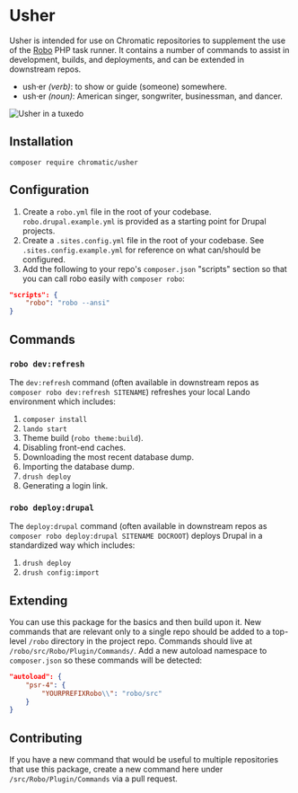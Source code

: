 # Usher

Usher is intended for use on Chromatic repositories to supplement the use of the
[Robo](https://robo.li/) PHP task runner. It contains a number of commands to
assist in development, builds, and deployments, and can be extended in
downstream repos.

* ush·er _(verb)_: to show or guide (someone) somewhere.
* ush·er _(noun)_: American singer, songwriter, businessman, and dancer.

![Usher in a tuxedo](https://user-images.githubusercontent.com/20355/146567165-6a9a6dc5-66cd-4f7c-8e39-69de09365bfd.jpg)

## Installation

`composer require chromatic/usher`

## Configuration

1. Create a `robo.yml` file in the root of your codebase. `robo.drupal.example.yml`
is provided as a starting point for Drupal projects.
1. Create a `.sites.config.yml` file in the root of your codebase. See
`.sites.config.example.yml` for reference on what can/should be configured.
1. Add the following to your repo's `composer.json` "scripts" section so that you
can call robo easily with `composer robo`:

```json
"scripts": {
    "robo": "robo --ansi"
}
```

## Commands

### `robo dev:refresh`

The `dev:refresh` command (often available in downstream repos as
`composer robo dev:refresh SITENAME`) refreshes your local Lando environment
which includes:

1. `composer install`
1. `lando start`
1. Theme build (`robo theme:build`).
1. Disabling front-end caches.
1. Downloading the most recent database dump.
1. Importing the database dump.
1. `drush deploy`
1. Generating a login link.

### `robo deploy:drupal`

The `deploy:drupal` command (often available in downstream repos as
`composer robo deploy:drupal SITENAME DOCROOT`) deploys Drupal in a standardized way
which includes:

1. `drush deploy`
1. `drush config:import`

## Extending

You can use this package for the basics and then build upon it. New commands
that are relevant only to a single repo should be added to a top-level `/robo`
directory in the project repo. Commands should live at `/robo/src/Robo/Plugin/Commands/`.
Add a new autoload namespace to `composer.json` so these commands will be
detected:

```json
"autoload": {
    "psr-4": {
        "YOURPREFIXRobo\\": "robo/src"
    }
}
```

## Contributing

If you have a new command that would be useful to multiple repositories that use
this package, create a new command here under `/src/Robo/Plugin/Commands` via a
pull request.
